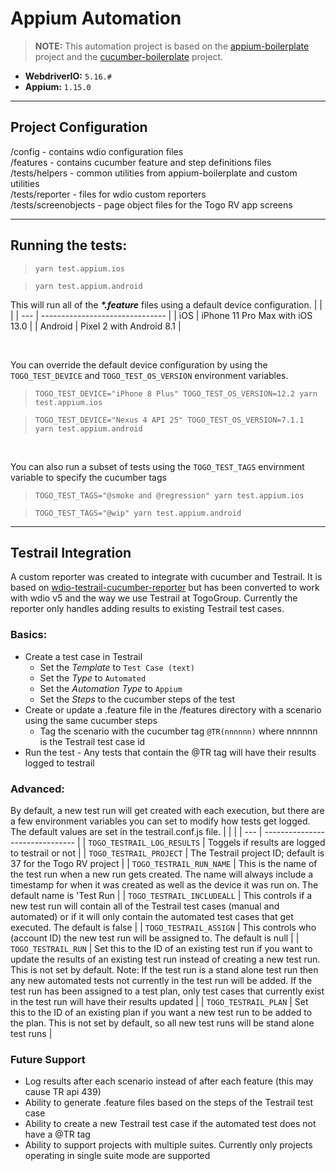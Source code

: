 # Appium Automation

> **NOTE:**
> This automation project is based on the [appium-boilerplate](https://github.com/webdriverio/appium-boilerplate) project and the [cucumber-boilerplate](https://github.com/webdriverio/cucumber-boilerplate) project. 
- **WebdriverIO:** `5.16.#`
- **Appium:** `1.15.0`
---

## Project Configuration
/config - contains wdio configuration files <br>
/features - contains cucumber feature and step definitions files <br>
/tests/helpers - common utilities from appium-boilerplate and custom utilities <br>
/tests/reporter - files for wdio custom reporters <br>
/tests/screenobjects - page object files for the Togo RV app screens <br>

---

## Running the tests:
> `yarn test.appium.ios`

> `yarn test.appium.android`

This will run all of the ***\*.feature*** files using a default device configuration.
|     |                                 |
| --- | ------------------------------- |
| iOS | iPhone 11 Pro Max with iOS 13.0 |
| Android | Pixel 2 with Android 8.1 |

<br>

You can override the default device configuration by using the `TOGO_TEST_DEVICE` and `TOGO_TEST_OS_VERSION` environment variables.
> `TOGO_TEST_DEVICE="iPhone 8 Plus" TOGO_TEST_OS_VERSION=12.2 yarn test.appium.ios`

> `TOGO_TEST_DEVICE="Nexus 4 API 25" TOGO_TEST_OS_VERSION=7.1.1 yarn test.appium.android`

<br>

You can also run a subset of tests using the `TOGO_TEST_TAGS` envirnment variable to specify the cucumber tags
> `TOGO_TEST_TAGS="@smoke and @regression" yarn test.appium.ios`

> `TOGO_TEST_TAGS="@wip" yarn test.appium.android`

---

## Testrail Integration
A custom reporter was created to integrate with cucumber and Testrail. It is based on [wdio-testrail-cucumber-reporter](https://gavin771.github.io/wdio-testrail-cucumber-reporter/index.html) but has been converted to work with wdio v5 and the way we use Testrail at TogoGroup. Currently the reporter only handles adding results to existing Testrail test cases.

### Basics:
- Create a test case in Testrail
  - Set the *Template* to `Test Case (text)`
  - Set the *Type* to `Automated`
  - Set the *Automation Type* to `Appium`
  - Set the *Steps* to the cucumber steps of the test
- Create or update a .feature file in the /features directory with a scenario using the same cucumber steps
  - Tag the scenario with the cucumber tag `@TR(nnnnnn)` where nnnnnn is the Testrail test case id  
- Run the test - Any tests that contain the @TR tag will have their results logged to testrail

### Advanced:
By default, a new test run will get created with each execution, but there are a few environment variables you can set to modify how tests get logged. The default values are set in the testrail.conf.js file.
|     |                                 |
| --- | ------------------------------- |
| `TOGO_TESTRAIL_LOG_RESULTS` | Toggels if results are logged to testrail or not |
| `TOGO_TESTRAIL_PROJECT` | The Testrail project ID; default is 37 for the Togo RV project |
| `TOGO_TESTRAIL_RUN_NAME` | This is the name of the test run when a new run gets created. The name will always include a timestamp for when it was created as well as the device it was run on. The default name is 'Test Run |
| `TOGO_TESTRAIL_INCLUDEALL` | This controls if a new test run will contain all of the Testrail test cases (manual and automated) or if it will only contain the automated test cases that get executed. The default is false |
| `TOGO_TESTRAIL_ASSIGN` | This controls who (account ID) the new test run will be assigned to. The default is null |
| `TOGO_TESTRAIL_RUN` | Set this to the ID of an existing test run if you want to update the results of an existing test run instead of creating a new test run. This is not set by default. Note: If the test run is a stand alone test run then any new automated tests not currently in the test run will be added. If the test run has been assigned to a test plan, only test cases that currently exist in the test run will have their results updated |
| `TOGO_TESTRAIL_PLAN` | Set this to the ID of an existing plan if you want a new test run to be added to the plan. This is not set by default, so all new test runs will be stand alone test runs |

### Future Support
- Log results after each scenario instead of after each feature (this may cause TR api 439)
- Ability to generate .feature files based on the steps of the Testrail test case
- Ability to create a new Testrail test case if the automated test does not have a @TR tag
- Ability to support projects with multiple suites. Currently only projects operating in single suite mode are supported
